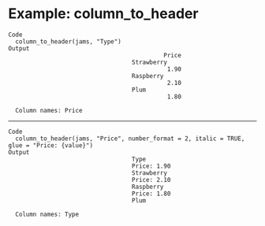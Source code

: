 # Example: column_to_header

    Code
      column_to_header(jams, "Type")
    Output
                                                Price  
                                       Strawberry      
                                                 1.90  
                                       Raspberry       
                                                 2.10  
                                       Plum            
                                                 1.80  
      
      Column names: Price

---

    Code
      column_to_header(jams, "Price", number_format = 2, italic = TRUE, glue = "Price: {value}")
    Output
                                       Type            
                                       Price: 1.90     
                                       Strawberry      
                                       Price: 2.10     
                                       Raspberry       
                                       Price: 1.80     
                                       Plum            
      
      Column names: Type

